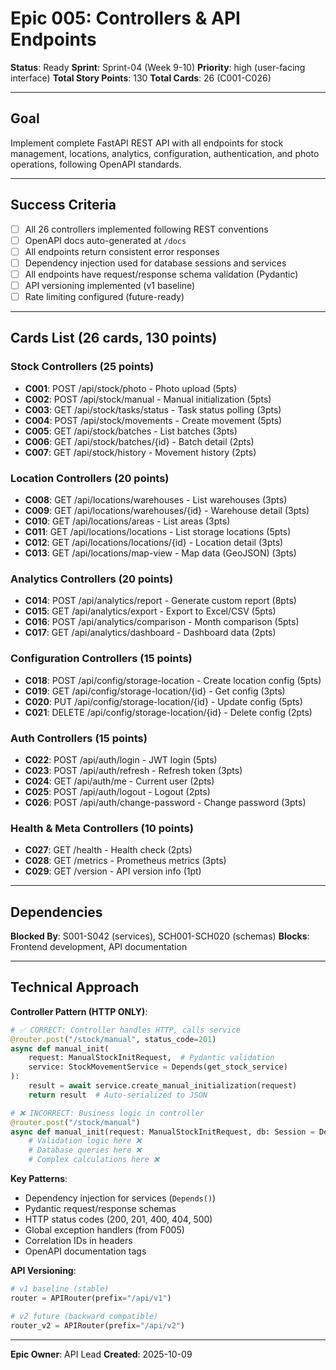 # Epic 005: Controllers & API Endpoints

**Status**: Ready
**Sprint**: Sprint-04 (Week 9-10)
**Priority**: high (user-facing interface)
**Total Story Points**: 130
**Total Cards**: 26 (C001-C026)

---

## Goal

Implement complete FastAPI REST API with all endpoints for stock management, locations, analytics,
configuration, authentication, and photo operations, following OpenAPI standards.

---

## Success Criteria

- [ ] All 26 controllers implemented following REST conventions
- [ ] OpenAPI docs auto-generated at `/docs`
- [ ] All endpoints return consistent error responses
- [ ] Dependency injection used for database sessions and services
- [ ] All endpoints have request/response schema validation (Pydantic)
- [ ] API versioning implemented (v1 baseline)
- [ ] Rate limiting configured (future-ready)

---

## Cards List (26 cards, 130 points)

### Stock Controllers (25 points)

- **C001**: POST /api/stock/photo - Photo upload (5pts)
- **C002**: POST /api/stock/manual - Manual initialization (5pts)
- **C003**: GET /api/stock/tasks/status - Task status polling (3pts)
- **C004**: POST /api/stock/movements - Create movement (5pts)
- **C005**: GET /api/stock/batches - List batches (3pts)
- **C006**: GET /api/stock/batches/{id} - Batch detail (2pts)
- **C007**: GET /api/stock/history - Movement history (2pts)

### Location Controllers (20 points)

- **C008**: GET /api/locations/warehouses - List warehouses (3pts)
- **C009**: GET /api/locations/warehouses/{id} - Warehouse detail (3pts)
- **C010**: GET /api/locations/areas - List areas (3pts)
- **C011**: GET /api/locations/locations - List storage locations (5pts)
- **C012**: GET /api/locations/locations/{id} - Location detail (3pts)
- **C013**: GET /api/locations/map-view - Map data (GeoJSON) (3pts)

### Analytics Controllers (20 points)

- **C014**: POST /api/analytics/report - Generate custom report (8pts)
- **C015**: GET /api/analytics/export - Export to Excel/CSV (5pts)
- **C016**: POST /api/analytics/comparison - Month comparison (5pts)
- **C017**: GET /api/analytics/dashboard - Dashboard data (2pts)

### Configuration Controllers (15 points)

- **C018**: POST /api/config/storage-location - Create location config (5pts)
- **C019**: GET /api/config/storage-location/{id} - Get config (3pts)
- **C020**: PUT /api/config/storage-location/{id} - Update config (5pts)
- **C021**: DELETE /api/config/storage-location/{id} - Delete config (2pts)

### Auth Controllers (15 points)

- **C022**: POST /api/auth/login - JWT login (5pts)
- **C023**: POST /api/auth/refresh - Refresh token (3pts)
- **C024**: GET /api/auth/me - Current user (2pts)
- **C025**: POST /api/auth/logout - Logout (2pts)
- **C026**: POST /api/auth/change-password - Change password (3pts)

### Health & Meta Controllers (10 points)

- **C027**: GET /health - Health check (2pts)
- **C028**: GET /metrics - Prometheus metrics (3pts)
- **C029**: GET /version - API version info (1pt)

---

## Dependencies

**Blocked By**: S001-S042 (services), SCH001-SCH020 (schemas)
**Blocks**: Frontend development, API documentation

---

## Technical Approach

**Controller Pattern (HTTP ONLY)**:

```python
# ✅ CORRECT: Controller handles HTTP, calls service
@router.post("/stock/manual", status_code=201)
async def manual_init(
    request: ManualStockInitRequest,  # Pydantic validation
    service: StockMovementService = Depends(get_stock_service)
):
    result = await service.create_manual_initialization(request)
    return result  # Auto-serialized to JSON

# ❌ INCORRECT: Business logic in controller
@router.post("/stock/manual")
async def manual_init(request: ManualStockInitRequest, db: Session = Depends()):
    # Validation logic here ❌
    # Database queries here ❌
    # Complex calculations here ❌
```

**Key Patterns**:

- Dependency injection for services (`Depends()`)
- Pydantic request/response schemas
- HTTP status codes (200, 201, 400, 404, 500)
- Global exception handlers (from F005)
- Correlation IDs in headers
- OpenAPI documentation tags

**API Versioning**:

```python
# v1 baseline (stable)
router = APIRouter(prefix="/api/v1")

# v2 future (backward compatible)
router_v2 = APIRouter(prefix="/api/v2")
```

---

**Epic Owner**: API Lead
**Created**: 2025-10-09
